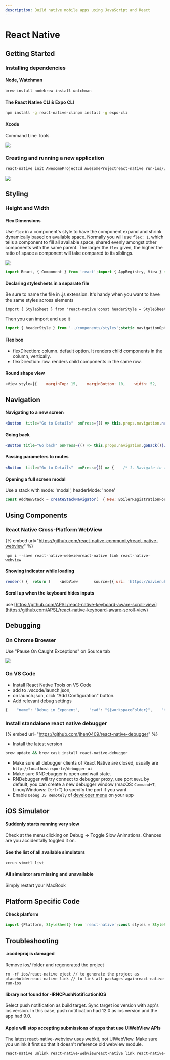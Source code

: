 ```yaml
---
description: Build native mobile apps using JavaScript and React
---
```


# React Native

## Getting Started

### Installing dependencies

#### Node, Watchman

```bash
brew install nodebrew install watchman
```

#### The React Native CLI & Expo CLI

```bash
npm install -g react-native-clinpm install -g expo-cli
```

#### Xcode

Command Line Tools

![](.gitbook/assets/image%20%2820%29.png)

### Creating and running a new application

```bash
react-native init AwesomeProjectcd AwesomeProjectreact-native run-ios// orexpo init AwesomeProjectcd AwesomeProject/iospod install cd AwesomeProjectnpm start
```

![](.gitbook/assets/image%20%2810%29.png)



## Styling

### Height and Width

#### Flex Dimensions

Use `flex` in a component's style to have the component expand and shrink dynamically based on available space. Normally you will use `flex: 1`, which tells a component to fill all available space, shared evenly amongst other components with the same parent. The larger the `flex` given, the higher the ratio of space a component will take compared to its siblings.



![](.gitbook/assets/image%20%288%29.png)

```javascript
import React, { Component } from 'react';import { AppRegistry, View } from 'react-native';export default class FlexDimensionsBasics extends Component {  render() {    return (      // Try removing the `flex: 1` on the parent View.      // The parent will not have dimensions, so the children can't expand.      // What if you add `height: 300` instead of `flex: 1`?      <View style={{flex: 1}}>        <View style={{flex: 1, backgroundColor: 'powderblue'}} />        <View style={{flex: 2, backgroundColor: 'skyblue'}} />        <View style={{flex: 3, backgroundColor: 'steelblue'}} />      </View>    );  }}
```

#### Declaring stylesheets in a separate file

Be sure to name the file in .js extension. It's handy when you want to have the same styles across elements

```css
import { StyleSheet } from 'react-native'const headerStyle = StyleSheet.create({  primary: {    backgroundColor: '#f8fbff',    height: 70,    elevation: 0,    shadowOpacity: 0  }})export { styles, headerStyle }
```

Then you can import and use it

```javascript
import { headerStyle } from '../components/styles';static navigationOptions = ({ navigation }) => {  return {    headerStyle: headerStyle.primary,    headerTitle: (      <HeaderLogoTitle>Registration List</HeaderLogoTitle>    ),    headerRight: (      <IconIon.Button        name="ios-add-circle"        backgroundColor='transparent'        style={{marginRight: 0}}        iconStyle={{color:'#F5740E', fontSize: 35}}        onPress={() => navigation.navigate('Form')}      />    ),  };};
```

#### Flex box

* flexDirection: column. default option. It renders child components in the column, vertically.
* flexDirection: row. renders child components in the same row.

#### Round shape view

```javascript
<View style={{    marginTop: 15,    marginBottom: 10,    width: 52,    height: 52,    borderRadius: 150/2,    backgroundColor: '#F5740E',    alignItems: 'center',    justifyContent: 'center',  }}>  <Text style={{    fontFamily: 'Segoe UI',    fontSize: 20,    fontWeight: '300',    color: '#FFFFFF'  }}>+</Text></View>
```

## Navigation

#### Navigating to a new screen

```jsx
<Button  title="Go to Details"  onPress={() => this.props.navigation.navigate('Details')}  />
```

#### Going back

```jsx
<Button title="Go back" onPress={() => this.props.navigation.goBack()}/>
```

#### Passing parameters to routes

```jsx
<Button  title="Go to Details"  onPress={() => {    /* 1. Navigate to the Details route with params */    this.props.navigation.navigate('Details', {      itemId: 86,      otherParam: 'anything you want here',    });  }}/>class DetailsScreen extends React.Component {  render() {    /* 2. Get the param, provide a fallback value if not available */    const { navigation } = this.props;    const itemId = navigation.getParam('itemId', 'NO-ID');    const otherParam = navigation.getParam('otherParam', 'some default value');
```

#### 

#### Opening a full screen modal

Use a stack with mode: 'modal', headerMode: 'none'

```javascript
const AddNewStack = createStackNavigator(  { New: BoilerRegistrationForm},   { headerLayoutPreset: 'center' });const ModalStack = createStackNavigator(  { Form: AddNewStack, Scan: ScanBoilerBarcode },   { headerMode: 'none', mode: 'modal' });const RootStack = createBottomTabNavigator({  MyList: RegistrationStack,  Home: HomeStack,  New: ModalStack,  Account: AccountStack,  Settings: SettingStack},
```

## Using Components

### React Native Cross-Platform WebView

{% embed url="https://github.com/react-native-community/react-native-webview" %}

```text
npm i --save react-native-webviewreact-native link react-native-webview
```

#### Showing indicator while loading

```javascript
render() {  return (    <WebView       source={{ uri: 'https://navienuk.com/news/' }}      startInLoadingState={true}      renderLoading={() => {        return (        <View style={{flex: 1, padding: 20}}>          <ActivityIndicator/>        </View>        )      }}      style={{  }}    />  );}
```

#### Scroll up when the keyboard hides inputs

use [https://github.com/APSL/react-native-keyboard-aware-scroll-view](https://github.com/APSL/react-native-keyboard-aware-scroll-view)



## Debugging

### On Chrome Browser

Use "Pause On Caught Exceptions" on Source tab

![](.gitbook/assets/image%20%2815%29.png)

### On VS Code

* Install React Native Tools on VS Code
* add to .vscode/launch.json, 
* on launch.json, click "Add Configuration" button.
* Add relevant debug settings

```javascript
{    "name": "Debug in Exponent",    "cwd": "${workspaceFolder}",    "type": "reactnative",    "request": "launch",    "platform": "exponent"  },  {    "name": "Debug Android",    "cwd": "${workspaceFolder}",    "type": "reactnative",    "request": "launch",    "platform": "android"  },  {    "name": "Debug iOS",    "cwd": "${workspaceFolder}",    "type": "reactnative",    "request": "launch",    "platform": "ios"  },  {    "name": "Attach to packager",    "cwd": "${workspaceFolder}",    "type": "reactnative",    "request": "attach"  }
```

### Install standalone react native debugger

{% embed url="https://github.com/jhen0409/react-native-debugger" %}

* Install the latest version

```bash
brew update && brew cask install react-native-debugger
```

* Make sure all debugger clients of React Native are closed, usually are `http://localhost:<port>/debugger-ui`
* Make sure RNDebugger is open and wait state.
* RNDebugger will try connect to debugger proxy, use port `8081` by default, you can create a new debugger window \(macOS: `Command+T`, Linux/Windows: `Ctrl+T`\) to specify the port if you want.
* Enable `Debug JS Remotely` of [developer menu](https://facebook.github.io/react-native/docs/debugging.html#accessing-the-in-app-developer-menu) on your app

## iOS Simulator

#### Suddenly starts running very slow

Check at the menu clicking on Debug -&gt; Toggle Slow Animations. Chances are you accidentally toggled it on.

#### See the list of all available simulators

```bash
xcrun simctl list
```

#### All simulator are missing and unavailable

Simply restart your MacBook

## Platform Specific Code

#### Check platform

```javascript
import {Platform, StyleSheet} from 'react-native';const styles = StyleSheet.create({  height: Platform.OS === 'ios' ? 200 : 100,});
```

## Troubleshooting

#### .xcodeproj is damaged

Remove ios/ folder and regenerated the project

```text
rm -rf ios/react-native eject // to generate the project as placeholderreact-native link // to link all packages againreact-native run-ios
```

#### library not found for -lRNCPushNotificationIOS

Select push notification as build target. Sync target ios version with app's ios version. In this case, push notification had 12.0 as ios version and the app had 9.0. 

#### Apple will stop accepting submissions of apps that use UIWebView APIs

The latest react-native-webview uses webkit, not UIWebView. Make sure you unlink it first so that it doesn't reference old webview module.

```bash
react-native unlink react-native-webviewreact-native link react-native-webview
```

